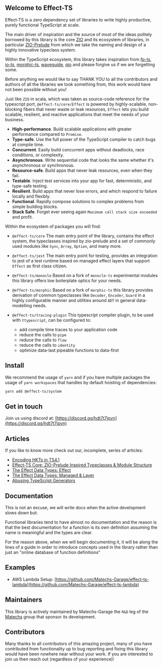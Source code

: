 ## Welcome to Effect-TS

Effect-TS is a zero dependency set of libraries to write highly productive, purely functional TypeScript at scale.

The main driver of inspiration and the source of most of the ideas politely borrowed by this library is the core [ZIO](https://github.com/zio/zio) and its ecosystem of libraries, in particular [ZIO-Prelude](https://github.com/zio/zio-prelude) from which we take the naming and design of a highly innovative typeclass system.

Within the TypeScript ecosystem, this library takes inspiration from [fp-ts](https://github.com/gcanti/fp-ts), [io-ts](https://github.com/gcanti/fp-ts), [morphic-ts](https://github.com/sledorze/morphic-ts), [waveguide](https://github.com/rzeigler/waveguide), [qio](https://github.com/tusharmath/qio) and please forgive us if we are forgetting some.

Before anything we would like to say THANK YOU to all the contributors and authors of all the libraries we took something from, this work would have not been possible without you!

Just like `ZIO` in scala, which was taken as source-code reference for the typescript port, `@effect-ts/core/Effect` is powered by highly-scalable, non-blocking fibers that never waste or leak resources, `Effect` lets you build scalable, resilient, and reactive applications that meet the needs of your business.

- **High-performance**. Build scalable applications with greater performance compared to `Promise`.
- **Type-safe**. Use the full power of the TypeScript compiler to catch bugs at compile time.
- **Concurrent**. Easily build concurrent apps without deadlocks, race conditions, or complexity.
- **Asynchronous**. Write sequential code that looks the same whether it's asynchronous or synchronous.
- **Resource-safe**. Build apps that never leak resources, even when they fail.
- **Testable**. Inject test services into your app for fast, deterministic, and type-safe testing.
- **Resilient**. Build apps that never lose errors, and which respond to failure locally and flexibly.
- **Functional**. Rapidly compose solutions to complex problems from simple building blocks.
- **Stack Safe**. Forget ever seeing again `Maximum call stack size exceeded` and profit.

Within the ecosystem of packages you will find:

- `@effect-ts/core` The main entry point of the library, contains the effect system, the typeclasses inspired by zio-prelude and a set of commonly used modules like `Sync`, `Array`, `Option`, and many more.

- `@effect-ts/jest` The main entry point for testing, provides an integration to jest of a test runtime based on managed effect layers that support `Effect` as first class citizen.

- `@effect-ts/monocle` Based on a fork of `monocle-ts` experimental modules this library offers low boilerplate optics for your needs.

- `@effect-ts/morphic` Based on a fork of `morphic-ts` this library provides derivation of common typeclasses like `Decoder`, `Encoder`, `Guard` in a highly configurable manner and utilities around `ADT` in general data-modelling needs.

- `@effect-ts/tracing-plugin` This typescript compiler plugin, to be used with `ttypescript`, can be configured to:
  - add compile time traces to your application code
  - reduce the calls to `pipe`
  - reduce the calls to `flow`
  - reduce the calls to `identity`
  - optimize data-last pipeable functions to data-first

## Install

We recommend the usage of `yarn` and if you have multiple packages the usage of `yarn workspaces` that handles by default hoisting of dependencies:

```sh
yarn add @effect-ts/system
```

## Get in touch

Join us using discord at: [https://discord.gg/hdt7t7jpvn](https://discord.gg/hdt7t7jpvn)

## Articles

If you like to know more check out our, incomplete, series of articles:

- [Encoding HKTs in TS4.1](https://dev.to/matechs/encoding-hkts-in-ts4-1-1fn2)
- [Effect-TS Core: ZIO-Prelude Inspired Typeclasses & Module Structure](https://dev.to/matechs/effect-ts-core-zio-prelude-inspired-typeclasses-module-structure-50g6)
- [The Effect Data Types: Effect](https://dev.to/matechs/the-effect-data-types-effect-1e3f)
- [The Effect Data Types: Managed & Layer](https://dev.to/matechs/the-effect-data-types-managed-layer-4722)
- [Abusing TypeScript Generators](https://dev.to/matechs/abusing-typescript-generators-4m5h)

## Documentation

This is not an excuse, we will write docs when the active development slows down but:

Functional libraries tend to have almost no documentation and the reason is that the best documentation for a function is its own definition assuming the name is meaningful and the types are clear.

For the reason above, when we will begin documenting it, it will be along the lines of a guide in order to introduce concepts used in the library rather than just an "online database of function definitions"

## Examples

- AWS Lambda Setup: [https://github.com/Matechs-Garage/effect-ts-lambda](https://github.com/Matechs-Garage/effect-ts-lambda)

## Maintainers

This library is actively maintained by Matechs-Garage the `R&D` leg of the [Matechs](https://www.matechs.com/) group that sponsor its development.

## Contributors

Many thanks to all contributors of this amazing project, many of you have contributed from functionality up to bug reporting and fixing this library would have been nowhere near without your work. If you are interested to join us then reach out (regardless of your experience)!

